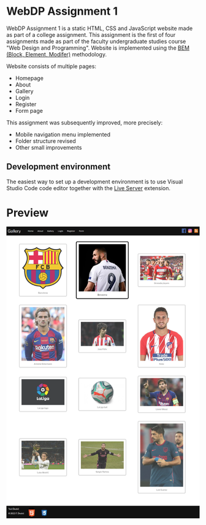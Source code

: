 # WebDP Assignment 1

WebDP Assignment 1 is a static HTML, CSS and JavaScript website made as part of a college assignment.
This assignment is the first of four assignments made as part of the faculty undergraduate studies course "Web Design and Programming".
Website is implemented using the [BEM (Block, Element, Modifer)](https://en.bem.info/methodology/) methodology.

Website consists of multiple pages:

- Homepage
- About
- Gallery
- Login
- Register
- Form page

This assignment was subsequently improved, more precisely:

- Mobile navigation menu implemented
- Folder structure revised
- Other small improvements

## Development environment

The easiest way to set up a development environment is to use Visual Studio Code code editor
together with the [Live Server](https://marketplace.visualstudio.com/items?itemName=ritwickdey.LiveServer) extension.

# Preview

![Gallery page](https://github.com/toniskobic/webdp-assignment-1/blob/main/public/assets/images/gallery_page_screenshot.png)
